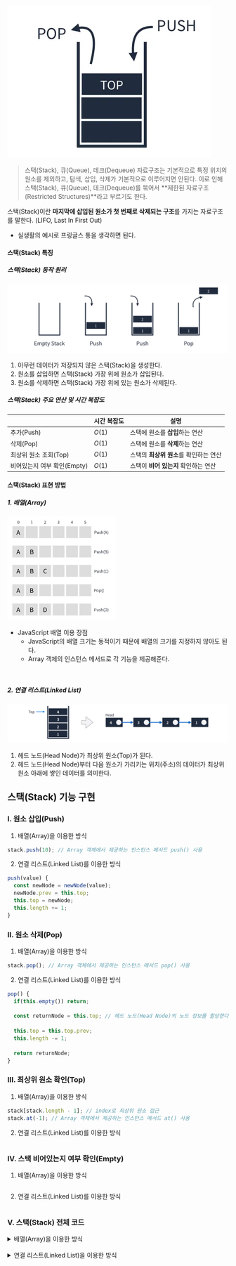 ![스택 배경 이미지](/assets/images/data_structor/stack/stack_thumbnail.webp)

> 스택(Stack), 큐(Queue), 데크(Dequeue) 자료구조는 기본적으로 특정 위치의 원소를 제외하고, 탐색, 삽입, 삭제가 기본적으로 이루어지면 안된다. 이로 인해 스택(Stack), 큐(Queue), 데크(Dequeue)를 묶어서 **제한된 자료구조(Restricted Structures)**라고 부르기도 한다.

스택(Stack)이란 **마지막에 삽입된 원소가 첫 번째로 삭제되는 구조**를 가지는 자료구조를 말한다. (LIFO, Last In First Out)

- 실생활의 예시로 프링글스 통을 생각하면 된다.

#### 스택(Stack) 특징

##### 스택(Stack) 동작 원리

![스택 동작 원리](/assets/images/data_structor/stack/stack_works.webp)

1. 아무런 데이터가 저장되지 않은 스택(Stack)을 생성한다.
2. 원소를 삽입하면 스택(Stack) 가장 위에 원소가 삽입된다.
3. 원소를 삭제하면 스택(Stack) 가장 위에 있는 원소가 삭제된다.

##### 스택(Stack) 주요 연산 및 시간 복잡도

|                             | 시간 복잡도 | 설명                                   |
| --------------------------- | ----------- | -------------------------------------- |
| 추가(Push)                  | $O(1)$      | 스택에 원소를 **삽입**하는 연산        |
| 삭제(Pop)                   | $O(1)$      | 스택에 원소를 **삭제**하는 연산        |
| 최상위 원소 조회(Top)       | $O(1)$      | 스택의 **최상위 원소**를 확인하는 연산 |
| 비어있는지 여부 확인(Empty) | $O(1)$      | 스택이 **비어 있는지** 확인하는 연산   |

#### 스택(Stack) 표현 방법

##### 1. 배열(Array)

<img src="/assets/images/data_structor/stack/stack_array.webp" alt="스택 배열 표현" width="248px" />

- JavaScript 배열 이용 장점
  - JavaScript의 배열 크기는 동적이기 때문에 배열의 크기를 지정하지 않아도 된다.
  - Array 객체의 인스턴스 메서드로 각 기능을 제공해준다.

<br />

##### 2. 연결 리스트(Linked List)

![연결 리스트를 이용한 방법](/assets/images/data_structor/stack/stack_linked_list.webp)

1. 헤드 노드(Head Node)가 최상위 원소(Top)가 된다.
2. 헤드 노드(Head Node)부터 다음 원소가 가리키는 위치(주소)의 데이터가 최상위 원소 아래에 쌓인 데이터를 의미한다.

## 스택(Stack) 기능 구현

### I. 원소 삽입(Push)

1. 배열(Array)을 이용한 방식

```jsx
stack.push(10); // Array 객체에서 제공하는 인스턴스 메서드 push() 사용
```

2. 연결 리스트(Linked List)를 이용한 방식

```jsx
push(value) {
  const newNode = newNode(value);
  newNode.prev = this.top;
  this.top = newNode;
  this.length += 1;
}
```

### II. 원소 삭제(Pop)

1. 배열(Array)을 이용한 방식

```jsx
stack.pop(); // Array 객체에서 제공하는 인스턴스 메서드 pop() 사용
```

2. 연결 리스트(Linked List)를 이용한 방식

```jsx
pop() {
  if(this.empty()) return;

  const returnNode = this.top; // 헤드 노드(Head Node)의 노드 정보를 할당한다.

  this.top = this.top.prev;
  this.length -= 1;

  return returnNode;
}
```

### III. 최상위 원소 확인(Top)

1. 배열(Array)을 이용한 방식

```jsx
stack[stack.length - 1]; // index로 최상위 원소 접근
stack.at(-1); // Array 객체에서 제공하는 인스턴스 메서드 at() 사용
```

2. 연결 리스트(Linked List)를 이용한 방식

```jsx

```

### IV. 스택 비어있는지 여부 확인(Empty)

1. 배열(Array)을 이용한 방식

```jsx

```

2. 연결 리스트(Linked List)를 이용한 방식

```jsx

```

### V. 스택(Stack) 전체 코드

<details>
<summary>배열(Array)을 이용한 방식</summary>

```jsx
const stack = []; // 스택 생성

// 1. 스택 원소 삽입(Push)
stack.push(1);
stack.push(2);
stack.push(3);
stack.push(4);
stack.push(5);

// 2. 스택 최상위 원소 확인(Top)
console.log(stack[stack.length - 1]);

// 3. 스택 비어있는지 여부 확인(Empty)
stack.length ? console.log(false) : console.log(true);

// 4. 스택 원소 삭제(Pop)
console.log("스택(Stack) 원소 삭제 이전:", stack);
const value = stack.pop();
console.log("스택(Stack) 원소 삭제 이후:", stack, "삭제한 원소:", value);
```

</details>

<br />

<details>
<summary>연결 리스트(Linked List)을 이용한 방식</summary>

```jsx
const a = 10;
```

</details>
